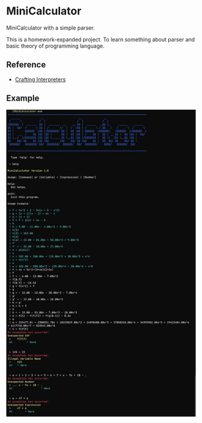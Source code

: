 # MiniCalculator

MiniCalculator with a simple parser.

This is a homework-expanded project. To learn something about parser and basic theory of programming language.

## Reference
- [Crafting Interpreters](https://craftinginterpreters.com/introduction.html)

## Example
![](https://github.com/GZTimeWalker/MiniCalculator/blob/master/img/img.png)
